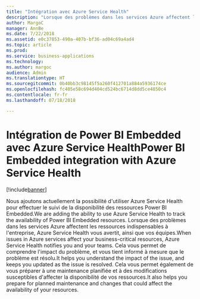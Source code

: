 ```yaml
---
title: "Intégration avec Azure Service Health"
description: "Lorsque des problèmes dans les services Azure affectent les ressources indispensables à l'entreprise, Azure Service Health vous avertit, ainsi que vos équipes."
author: MargoC
manager: AnnBe
ms.date: 7/22/2018
ms.assetid: e0c37853-490a-407b-bf36-ad04c69a4ad4
ms.topic: article
ms.prod: 
ms.service: business-applications
ms.technology: 
ms.author: margoc
audience: Admin
ms.translationtype: HT
ms.sourcegitcommit: 0b40bb3c98145f5a260f412701a884a5936174ce
ms.openlocfilehash: fc405e58c694d404cd524bc6714d8dd5ce4850c4
ms.contentlocale: fr-fr
ms.lasthandoff: 07/18/2018

---
```

#  <a name="power-bi-embedded-integration-with-azure-service-health"></a><span data-ttu-id="ce2d3-103">Intégration de Power BI Embedded avec Azure Service Health</span><span class="sxs-lookup"><span data-stu-id="ce2d3-103">Power BI Embedded integration with Azure Service Health</span></span> 


[!include[banner](../../../includes/banner.md)]

<span data-ttu-id="ce2d3-104">Nous ajoutons actuellement la possibilité d'utiliser Azure Service Health pour effectuer le suivi de la disponibilité des ressources Power BI Embedded.</span><span class="sxs-lookup"><span data-stu-id="ce2d3-104">We are adding the ability to use Azure Service Health to track the availability of Power BI Embedded resources.</span></span> <span data-ttu-id="ce2d3-105">Lorsque des problèmes dans les services Azure affectent les ressources indispensables à l'entreprise, Azure Service Health vous avertit, ainsi que vos équipes.</span><span class="sxs-lookup"><span data-stu-id="ce2d3-105">When issues in Azure services affect your business-critical resources, Azure Service Health notifies you and your teams.</span></span> <span data-ttu-id="ce2d3-106">Cela vous permet de comprendre l'impact du problème, et vous tient informé à mesure que le problème est résolu.</span><span class="sxs-lookup"><span data-stu-id="ce2d3-106">It helps you understand the impact of the issue, and keeps you updated as the issue is resolved.</span></span> <span data-ttu-id="ce2d3-107">Cela vous permet également de vous préparer à une maintenance planifiée et à des modifications susceptibles d'affecter la disponibilité de vos ressources.</span><span class="sxs-lookup"><span data-stu-id="ce2d3-107">It also helps you prepare for planned maintenance and changes that could affect the availability of your resources.</span></span> 

